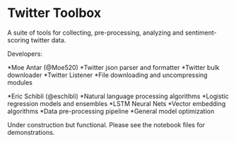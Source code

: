 
# Twitter Toolbox

A suite of tools for collecting, pre-processing, analyzing and sentiment-scoring twitter data.

Developers:
 
*Moe Antar (@Moe520)
 *Twitter json parser and formatter
 *Twitter bulk downloader 
 *Twitter Listener 
 *File downloading and uncompressing modules
    
*Eric Schibli (@eschibli)
 *Natural language processing algorithms
 *Logistic regression models and ensembles
 *LSTM Neural Nets
 *Vector embedding algorithms
 *Data pre-processing pipeline
 *General model optimization

Under construction but functional. Please see the notebook files for demonstrations.  
